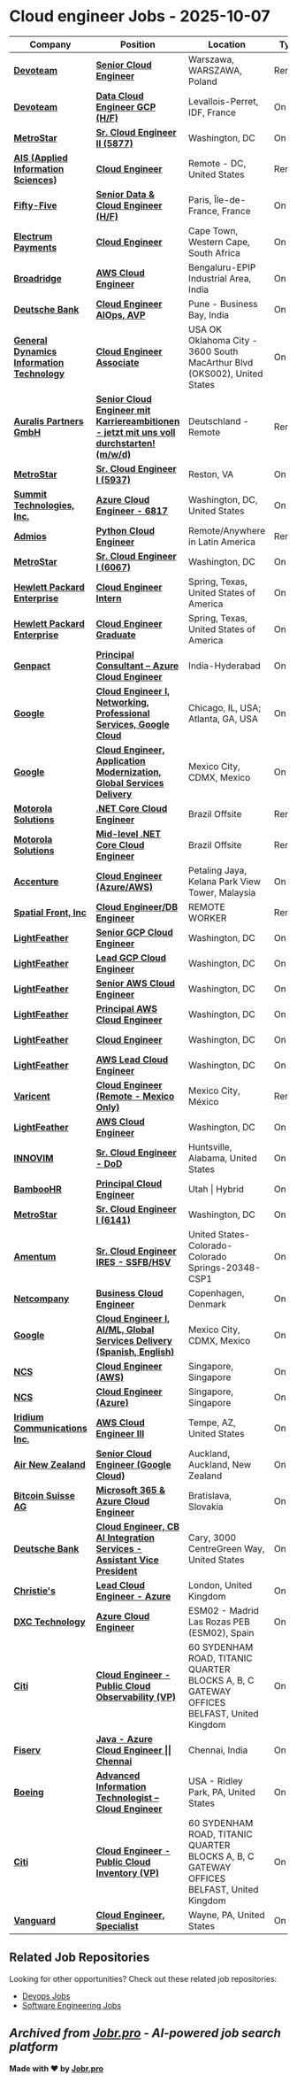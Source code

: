 # Cloud engineer Jobs - 2025-10-07

| Company | Position | Location | Type | Date |
| ------- | -------- | -------- | ---- | ------ |
| **[Devoteam](https://www.devoteam.com/)** | **[Senior Cloud Engineer](https://jobr.pro/job/29466476/senior-cloud-engineer?utm_source=github&utm_medium=repo&utm_campaign=github-cloud-engineering-jobs)** | Warszawa, WARSZAWA, Poland | Remote | Oct 06 |
| **[Devoteam](https://www.devoteam.com/)** | **[Data Cloud Engineer GCP (H/F)](https://jobr.pro/job/29437628/data-cloud-engineer-gcp-hf?utm_source=github&utm_medium=repo&utm_campaign=github-cloud-engineering-jobs)** | Levallois-Perret, IDF, France | On Site | Oct 06 |
| **[MetroStar](https://www.metrostar.com/)** | **[Sr. Cloud Engineer II (5877)](https://jobr.pro/job/29417814/sr-cloud-engineer-ii-5877?utm_source=github&utm_medium=repo&utm_campaign=github-cloud-engineering-jobs)** | Washington, DC | On Site | Oct 06 |
| **[AIS (Applied Information Sciences)](https://www.ais.com/)** | **[Cloud Engineer](https://jobr.pro/job/29460351/cloud-engineer?utm_source=github&utm_medium=repo&utm_campaign=github-cloud-engineering-jobs)** | Remote - DC, United States | Remote | Oct 06 |
| **[Fifty-Five](https://www.fifty-five.com/)** | **[Senior Data & Cloud Engineer (H/F)](https://jobr.pro/job/29444872/senior-data-cloud-engineer-hf?utm_source=github&utm_medium=repo&utm_campaign=github-cloud-engineering-jobs)** | Paris, Île-de-France, France | On Site | Oct 06 |
| **[Electrum Payments](https://electrum.co.za/)** | **[Cloud Engineer](https://jobr.pro/job/29427905/cloud-engineer?utm_source=github&utm_medium=repo&utm_campaign=github-cloud-engineering-jobs)** | Cape Town, Western Cape, South Africa | On Site | Oct 06 |
| **[Broadridge](https://www.broadridge.com/)** | **[AWS Cloud Engineer](https://jobr.pro/job/29470715/aws-cloud-engineer?utm_source=github&utm_medium=repo&utm_campaign=github-cloud-engineering-jobs)** | Bengaluru-EPIP Industrial Area, India | On Site | Oct 06 |
| **[Deutsche Bank](https://www.db.com/)** | **[Cloud Engineer AIOps, AVP](https://jobr.pro/job/29463258/cloud-engineer-aiops-avp?utm_source=github&utm_medium=repo&utm_campaign=github-cloud-engineering-jobs)** | Pune - Business Bay, India | On Site | Oct 06 |
| **[General Dynamics Information Technology](https://www.gdit.com/)** | **[Cloud Engineer Associate](https://jobr.pro/job/29461487/cloud-engineer-associate?utm_source=github&utm_medium=repo&utm_campaign=github-cloud-engineering-jobs)** | USA OK Oklahoma City - 3600 South MacArthur Blvd (OKS002), United States | On Site | Oct 06 |
| **[Auralis Partners GmbH](https://auralispartners.com/)** | **[Senior Cloud Engineer mit Karriereambitionen - jetzt mit uns voll durchstarten! (m/w/d)](https://jobr.pro/job/29436748/senior-cloud-engineer-mit-karriereambitionen-jetzt-mit-uns-voll-durchstarten-mwd?utm_source=github&utm_medium=repo&utm_campaign=github-cloud-engineering-jobs)** | Deutschland - Remote | Remote | Oct 05 |
| **[MetroStar](https://www.metrostar.com/)** | **[Sr. Cloud Engineer I (5937)](https://jobr.pro/job/29417811/sr-cloud-engineer-i-5937?utm_source=github&utm_medium=repo&utm_campaign=github-cloud-engineering-jobs)** | Reston, VA | On Site | Oct 05 |
| **[Summit Technologies, Inc.](https://summtech.com/)** | **[Azure Cloud Engineer - 6817](https://jobr.pro/job/29447513/azure-cloud-engineer-6817?utm_source=github&utm_medium=repo&utm_campaign=github-cloud-engineering-jobs)** | Washington, DC, United States | On Site | Oct 05 |
| **[Admios](https://www.admios.com/)** | **[Python Cloud Engineer](https://jobr.pro/job/29417120/python-cloud-engineer?utm_source=github&utm_medium=repo&utm_campaign=github-cloud-engineering-jobs)** | Remote/Anywhere in Latin America | Remote | Oct 05 |
| **[MetroStar](https://www.metrostar.com/)** | **[Sr. Cloud Engineer I (6067)](https://jobr.pro/job/29417813/sr-cloud-engineer-i-6067?utm_source=github&utm_medium=repo&utm_campaign=github-cloud-engineering-jobs)** | Washington, DC | On Site | Oct 05 |
| **[Hewlett Packard Enterprise](https://www.hpe.com/)** | **[Cloud Engineer Intern](https://jobr.pro/job/29432818/cloud-engineer-intern?utm_source=github&utm_medium=repo&utm_campaign=github-cloud-engineering-jobs)** | Spring, Texas, United States of America | On Site | Oct 05 |
| **[Hewlett Packard Enterprise](https://www.hpe.com/)** | **[Cloud Engineer Graduate](https://jobr.pro/job/29432789/cloud-engineer-graduate?utm_source=github&utm_medium=repo&utm_campaign=github-cloud-engineering-jobs)** | Spring, Texas, United States of America | On Site | Oct 05 |
| **[Genpact](https://www.genpact.com/)** | **[Principal Consultant – Azure Cloud Engineer](https://jobr.pro/job/29396699/principal-consultant-azure-cloud-engineer?utm_source=github&utm_medium=repo&utm_campaign=github-cloud-engineering-jobs)** | India-Hyderabad | On Site | Oct 04 |
| **[Google](https://www.google.com/)** | **[Cloud Engineer I, Networking, Professional Services, Google Cloud](https://jobr.pro/job/29387100/cloud-engineer-i-networking-professional-services-google-cloud?utm_source=github&utm_medium=repo&utm_campaign=github-cloud-engineering-jobs)** | Chicago, IL, USA; Atlanta, GA, USA | On Site | Oct 04 |
| **[Google](https://www.google.com/)** | **[Cloud Engineer, Application Modernization, Global Services Delivery](https://jobr.pro/job/29386956/cloud-engineer-application-modernization-global-services-delivery?utm_source=github&utm_medium=repo&utm_campaign=github-cloud-engineering-jobs)** | Mexico City, CDMX, Mexico | On Site | Oct 04 |
| **[Motorola Solutions](https://www.motorolasolutions.com/)** | **[.NET Core Cloud Engineer](https://jobr.pro/job/29413843/net-core-cloud-engineer?utm_source=github&utm_medium=repo&utm_campaign=github-cloud-engineering-jobs)** | Brazil Offsite | Remote | Oct 04 |
| **[Motorola Solutions](https://www.motorolasolutions.com/)** | **[Mid-level .NET Core Cloud Engineer](https://jobr.pro/job/29413842/mid-level-net-core-cloud-engineer?utm_source=github&utm_medium=repo&utm_campaign=github-cloud-engineering-jobs)** | Brazil Offsite | Remote | Oct 04 |
| **[Accenture](https://www.accenture.com/)** | **[Cloud Engineer (Azure/AWS)](https://jobr.pro/job/29402477/cloud-engineer-azureaws?utm_source=github&utm_medium=repo&utm_campaign=github-cloud-engineering-jobs)** | Petaling Jaya, Kelana Park View Tower, Malaysia | On Site | Oct 04 |
| **[Spatial Front, Inc](https://www.spatialfront.com)** | **[Cloud Engineer/DB Engineer](https://jobr.pro/job/29386336/cloud-engineerdb-engineer?utm_source=github&utm_medium=repo&utm_campaign=github-cloud-engineering-jobs)** | REMOTE WORKER | Remote | Oct 03 |
| **[LightFeather](https://lightfeather.io/)** | **[Senior GCP Cloud Engineer](https://jobr.pro/job/29363613/senior-gcp-cloud-engineer?utm_source=github&utm_medium=repo&utm_campaign=github-cloud-engineering-jobs)** | Washington, DC | On Site | Oct 03 |
| **[LightFeather](https://lightfeather.io/)** | **[Lead GCP Cloud Engineer](https://jobr.pro/job/29363610/lead-gcp-cloud-engineer?utm_source=github&utm_medium=repo&utm_campaign=github-cloud-engineering-jobs)** | Washington, DC | On Site | Oct 03 |
| **[LightFeather](https://lightfeather.io/)** | **[Senior AWS Cloud Engineer](https://jobr.pro/job/29363612/senior-aws-cloud-engineer?utm_source=github&utm_medium=repo&utm_campaign=github-cloud-engineering-jobs)** | Washington, DC | On Site | Oct 03 |
| **[LightFeather](https://lightfeather.io/)** | **[Principal AWS Cloud Engineer](https://jobr.pro/job/29363611/principal-aws-cloud-engineer?utm_source=github&utm_medium=repo&utm_campaign=github-cloud-engineering-jobs)** | Washington, DC | On Site | Oct 03 |
| **[LightFeather](https://lightfeather.io/)** | **[Cloud Engineer](https://jobr.pro/job/29363603/cloud-engineer?utm_source=github&utm_medium=repo&utm_campaign=github-cloud-engineering-jobs)** | Washington, DC | On Site | Oct 03 |
| **[LightFeather](https://lightfeather.io/)** | **[AWS Lead Cloud Engineer](https://jobr.pro/job/29363602/aws-lead-cloud-engineer?utm_source=github&utm_medium=repo&utm_campaign=github-cloud-engineering-jobs)** | Washington, DC | On Site | Oct 03 |
| **[Varicent](https://www.varicent.com/)** | **[Cloud Engineer (Remote - Mexico Only)](https://jobr.pro/job/29365706/cloud-engineer-remote-mexico-only?utm_source=github&utm_medium=repo&utm_campaign=github-cloud-engineering-jobs)** | Mexico City, México | Remote | Oct 03 |
| **[LightFeather](https://lightfeather.io/)** | **[AWS Cloud Engineer](https://jobr.pro/job/29363601/aws-cloud-engineer?utm_source=github&utm_medium=repo&utm_campaign=github-cloud-engineering-jobs)** | Washington, DC | On Site | Oct 03 |
| **[INNOVIM](https://innovim.com/)** | **[Sr. Cloud Engineer - DoD](https://jobr.pro/job/29369487/sr-cloud-engineer-dod?utm_source=github&utm_medium=repo&utm_campaign=github-cloud-engineering-jobs)** | Huntsville, Alabama, United States | On Site | Oct 03 |
| **[BambooHR](https://www.bamboohr.com/)** | **[Principal Cloud Engineer](https://jobr.pro/job/29358896/principal-cloud-engineer?utm_source=github&utm_medium=repo&utm_campaign=github-cloud-engineering-jobs)** | Utah \| Hybrid | On Site | Oct 03 |
| **[MetroStar](https://www.metrostar.com/)** | **[Sr. Cloud Engineer I (6141)](https://jobr.pro/job/29362627/sr-cloud-engineer-i-6141?utm_source=github&utm_medium=repo&utm_campaign=github-cloud-engineering-jobs)** | Washington, DC | On Site | Oct 03 |
| **[Amentum](https://www.amentum.com/)** | **[Sr. Cloud Engineer IRES - SSFB/HSV](https://jobr.pro/job/29319798/sr-cloud-engineer-ires-ssfbhsv?utm_source=github&utm_medium=repo&utm_campaign=github-cloud-engineering-jobs)** | United States-Colorado-Colorado Springs-20348-CSP1 | On Site | Oct 03 |
| **[Netcompany](https://www.netcompany.com)** | **[Business Cloud Engineer](https://jobr.pro/job/29359545/business-cloud-engineer?utm_source=github&utm_medium=repo&utm_campaign=github-cloud-engineering-jobs)** | Copenhagen, Denmark | On Site | Oct 03 |
| **[Google](https://www.google.com/)** | **[Cloud Engineer I, AI/ML, Global Services Delivery (Spanish, English)](https://jobr.pro/job/29307219/cloud-engineer-i-aiml-global-services-delivery-spanish-english?utm_source=github&utm_medium=repo&utm_campaign=github-cloud-engineering-jobs)** | Mexico City, CDMX, Mexico | On Site | Oct 03 |
| **[NCS](https://www.ncs.co)** | **[Cloud Engineer (AWS)](https://jobr.pro/job/29313256/cloud-engineer-aws?utm_source=github&utm_medium=repo&utm_campaign=github-cloud-engineering-jobs)** | Singapore, Singapore | On Site | Oct 03 |
| **[NCS](https://www.ncs.co)** | **[Cloud Engineer (Azure)](https://jobr.pro/job/29313362/cloud-engineer-azure?utm_source=github&utm_medium=repo&utm_campaign=github-cloud-engineering-jobs)** | Singapore, Singapore | On Site | Oct 03 |
| **[Iridium Communications Inc.](https://www.iridium.com/)** | **[AWS Cloud Engineer III](https://jobr.pro/job/29365257/aws-cloud-engineer-iii?utm_source=github&utm_medium=repo&utm_campaign=github-cloud-engineering-jobs)** | Tempe, AZ, United States | On Site | Oct 03 |
| **[Air New Zealand](https://www.airnewzealand.co.nz)** | **[Senior Cloud Engineer (Google Cloud)](https://jobr.pro/job/29280520/senior-cloud-engineer-google-cloud?utm_source=github&utm_medium=repo&utm_campaign=github-cloud-engineering-jobs)** | Auckland, Auckland, New Zealand | On Site | Oct 03 |
| **[Bitcoin Suisse AG](https://www.bitcoinsuisse.com)** | **[Microsoft 365 & Azure Cloud Engineer](https://jobr.pro/job/29318927/microsoft-365-azure-cloud-engineer?utm_source=github&utm_medium=repo&utm_campaign=github-cloud-engineering-jobs)** | Bratislava, Slovakia | On Site | Oct 03 |
| **[Deutsche Bank](https://www.db.com/)** | **[Cloud Engineer, CB AI Integration Services - Assistant Vice President](https://jobr.pro/job/29347370/cloud-engineer-cb-ai-integration-services-assistant-vice-president?utm_source=github&utm_medium=repo&utm_campaign=github-cloud-engineering-jobs)** | Cary, 3000 CentreGreen Way, United States | On Site | Oct 03 |
| **[Christie's](https://www.christies.com/)** | **[Lead Cloud Engineer - Azure](https://jobr.pro/job/29347487/lead-cloud-engineer-azure?utm_source=github&utm_medium=repo&utm_campaign=github-cloud-engineering-jobs)** | London, United Kingdom | On Site | Oct 03 |
| **[DXC Technology](https://dxc.com/)** | **[Azure Cloud Engineer](https://jobr.pro/job/29346318/azure-cloud-engineer?utm_source=github&utm_medium=repo&utm_campaign=github-cloud-engineering-jobs)** | ESM02 - Madrid Las Rozas PEB (ESM02), Spain | On Site | Oct 03 |
| **[Citi](https://www.citigroup.com/)** | **[Cloud Engineer - Public Cloud Observability (VP)](https://jobr.pro/job/29346041/cloud-engineer-public-cloud-observability-vp?utm_source=github&utm_medium=repo&utm_campaign=github-cloud-engineering-jobs)** | 60 SYDENHAM ROAD, TITANIC QUARTER BLOCKS A, B, C GATEWAY OFFICES BELFAST, United Kingdom | On Site | Oct 03 |
| **[Fiserv](https://www.fiserv.com/)** | **[Java - Azure Cloud Engineer \|\| Chennai](https://jobr.pro/job/29337318/java-azure-cloud-engineer-chennai?utm_source=github&utm_medium=repo&utm_campaign=github-cloud-engineering-jobs)** | Chennai, India | On Site | Oct 03 |
| **[Boeing](https://www.boeing.com/)** | **[Advanced Information Technologist – Cloud Engineer](https://jobr.pro/job/29349326/advanced-information-technologist-cloud-engineer?utm_source=github&utm_medium=repo&utm_campaign=github-cloud-engineering-jobs)** | USA - Ridley Park, PA, United States | On Site | Oct 03 |
| **[Citi](https://www.citigroup.com/)** | **[Cloud Engineer - Public Cloud Inventory (VP)](https://jobr.pro/job/29346049/cloud-engineer-public-cloud-inventory-vp?utm_source=github&utm_medium=repo&utm_campaign=github-cloud-engineering-jobs)** | 60 SYDENHAM ROAD, TITANIC QUARTER BLOCKS A, B, C GATEWAY OFFICES BELFAST, United Kingdom | On Site | Oct 03 |
| **[Vanguard](https://www.vanguard.com/)** | **[Cloud Engineer, Specialist](https://jobr.pro/job/29347187/cloud-engineer-specialist?utm_source=github&utm_medium=repo&utm_campaign=github-cloud-engineering-jobs)** | Wayne, PA, United States | On Site | Oct 03 |

## Related Job Repositories

Looking for other opportunities? Check out these related job repositories:

- [Devops Jobs](https://github.com/jobs-jobr-pro/DevOps-Jobs)
- [Software Engineering Jobs](https://github.com/jobs-jobr-pro/Software-Engineering-Jobs)



*Archived from [Jobr.pro](https://jobr.pro?utm_source=github&utm_medium=repo&utm_campaign=github-cloud-engineering-jobs) - AI-powered job search platform*
---

**Made with ❤️ by [Jobr.pro](https://jobr.pro?utm_source=github&utm_medium=repo&utm_campaign=github-cloud-engineering-jobs)**